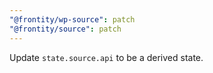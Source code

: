 ```yaml
---
"@frontity/wp-source": patch
"@frontity/source": patch
---
```


Update `state.source.api` to be a derived state.
